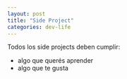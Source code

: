 ```yaml
---
layout: post
title: "Side Project"
categories: dev-life
---
```

Todos los side projects deben cumplir<!--more-->:
* algo que querés aprender
* algo que te gusta